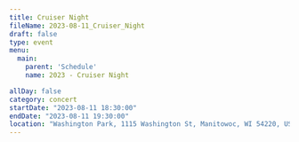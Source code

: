 ```yaml
---
title: Cruiser Night
fileName: 2023-08-11_Cruiser_Night
draft: false
type: event
menu: 
  main:
    parent: 'Schedule'
    name: 2023 - Cruiser Night

allDay: false
category: concert
startDate: "2023-08-11 18:30:00"
endDate: "2023-08-11 19:30:00"
location: "Washington Park, 1115 Washington St, Manitowoc, WI 54220, USA"
---
```

